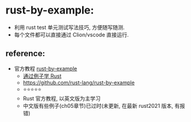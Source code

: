 # rust-by-example:

- 利用 rust test 单元测试写法技巧, 方便随写随测.
- 每个文件都可以直接通过 Clion/vscode 直接运行.

## reference:

- 官方教程 [rust-by-example](https://doc.rust-lang.org/rust-by-example/index.html)
    - [通过例子学 Rust](https://rustwiki.org/zh-CN/rust-by-example/index.html)
    - https://github.com/rust-lang/rust-by-example
    - ⭐⭐⭐⭐⭐
    - Rust 官方教程, 以英文版为主学习
    - 中文版有些例子(ch05章节)已过时(未更新, 在最新 rust2021 版本, 有报错)